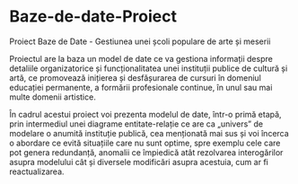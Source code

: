 # Baze-de-date-Proiect
Proiect Baze de Date - Gestiunea unei școli populare de arte și meserii

Proiectul are la baza un model de date ce va gestiona informații despre detaliile organizatorice și funcționalitatea unei instituții publice de cultură și artă, ce promovează inițierea și desfășurarea de cursuri în domeniul educației permanente, a formării profesionale continue, în unul sau mai multe domenii artistice.

În cadrul acestui proiect voi prezenta modelul de date, într-o primă etapă, prin intermediul unei diagrame entitate-relație ce are ca „univers” de modelare o anumită instituție publică, cea menționată mai sus și voi încerca o abordare ce evită situațiile care nu sunt optime, spre exemplu cele care pot genera redundanță, anomalii ce împiedică atât rezolvarea interogărilor asupra modelului cât și diversele modificări asupra acestuia, cum ar fi reactualizarea.
